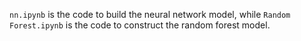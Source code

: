 `nn.ipynb` is the code to build the neural network model, while `Random Forest.ipynb` is the code to construct the random forest model.
